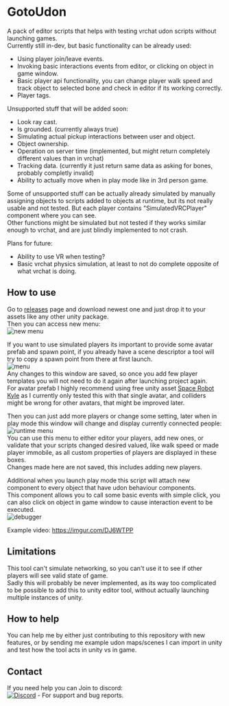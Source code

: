 ﻿# GotoUdon
A pack of editor scripts that helps with testing vrchat udon scripts without launching games.  
Currently still in-dev, but basic functionality can be already used:  
- Using player join/leave events.
- Invoking basic interactions events from editor, or clicking on object in game window.
- Basic player api functionality, you can change player walk speed and track object to selected bone and check in editor if its working correctly.
- Player tags.

Unsupported stuff that will be added soon:
- Look ray cast.
- Is grounded. (currently always true)
- Simulating actual pickup interactions between user and object.
- Object ownership.
- Operation on server time (implemented, but might return completely different values than in vrchat)
- Tracking data. (currently it just return same data as asking for bones, probably completly invalid)
- Ability to actually move when in play mode like in 3rd person game.

Some of unsupported stuff can be actually already simulated by manually assigning objects to scripts added to objects at runtime, 
but its not really usable and not tested. But each player contains "SimulatedVRCPlayer" component where you can see.  
Other functions might be simulated but not tested if they works similar enough to vrchat, and are just blindly implemented to not crash. 

Plans for future:
- Ability to use VR when testing?
- Basic vrchat physics simulation, at least to not do complete opposite of what vrchat is doing.

## How to use
Go to [releases](https://github.com/GotoFinal/GotoUdon/releases) page and download newest one and just drop it to your assets like any other unity package.  
Then you can access new menu:  
![new menu](https://i.imgur.com/yEXKD7s.png)

If you want to use simulated players its important to provide some avatar prefab and spawn point, if you already have a 
scene descriptor a tool will try to copy a spawn point from there at first launch.  
![menu](https://i.imgur.com/Rb7gZMm.png)  
Any changes to this window are saved, so once you add few player templates you will not need to do it again after launching project again.  
For avatar prefab I highly recommend using free unity asset [Space Robot Kyle](https://assetstore.unity.com/packages/3d/characters/robots/space-robot-kyle-4696) as I currently only tested this with that single avatar, and colliders might be wrong for other avatars, that might be improved later.  

Then you can just add more players or change some setting, later when in play mode this window will change and display currently connected people:  
![runtime menu](https://i.imgur.com/XRZTv1r.png)  
You can use this menu to either editor your players, add new ones, or validate that your scripts changed desired valued,
like walk speed or made player immobile, as all custom properties of players are displayed in these boxes.  
Changes made here are not saved, this includes adding new players.

Additional when you launch play mode this script will attach new component to every object that have udon behaviour components.  
This component allows you to call some basic events with simple click, you can also click on object in game window to
cause interaction event to be executed.  
![debugger](https://i.imgur.com/76BeNMc.png)

Example video: https://imgur.com/DJ6WTPP

## Limitations
This tool can't simulate networking, so you can't use it to see if other players will see valid state of game.  
Sadly this will probably be never implemented, as its way too complicated to be possible to add this to unity editor tool, 
without actually launching multiple instances of unity.  

## How to help
You can help me by either just contributing to this repository with new features, 
or by sending me example udon maps/scenes I can import in unity and test how the tool acts in unity vs in game.  

## Contact
If you need help you can Join to discord:  
[![Discord](https://img.shields.io/badge/Discord-My%20Discord%20Server-blueviolet?logo=discord)](https://discord.gg/B8hbbax) - For support and bug reports.
